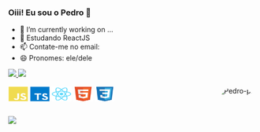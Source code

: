 ### Oiii! Eu sou o Pedro 👋

- 🔭 I’m currently working on ...
- 🌱 Estudando ReactJS
- 📫 Contate-me no email:
- 😄 Pronomes: ele/dele

<div>
  <a href="https://github.com/PedroEliasM">
  <img align="180em" src="https://github-readme-stats.vercel.app/api?username=PedroEliasM&show_icons=true&theme=radical&include_all_commits=true&count_private=true"/>
  </a>
  <a href="https://github.com/anuraghazra/convoychat">
  <img align="180em" src="https://github-readme-stats.vercel.app/api/top-langs/?username=PedroEliasM&layout=compact&langs_count=16&theme=radical" />
  </a>
</div>

<div style="display: inline_block"><br>
  <img align="center" alt="Pedro-Js" height="30" width="40" src="https://raw.githubusercontent.com/devicons/devicon/master/icons/javascript/javascript-plain.svg">
  <img align="center" alt="Pedro-Ts" height="30" width="40" src="https://raw.githubusercontent.com/devicons/devicon/master/icons/typescript/typescript-plain.svg">
  <img align="center" alt="Pedro-React" height="30" width="40" src="https://raw.githubusercontent.com/devicons/devicon/master/icons/react/react-original.svg">
  <img align="center" alt="Pedro-HTML" height="30" width="40" src="https://raw.githubusercontent.com/devicons/devicon/master/icons/html5/html5-original.svg">
  <img align="center" alt="Pedro-CSS" height="30" width="40" src="https://raw.githubusercontent.com/devicons/devicon/master/icons/css3/css3-original.svg">
  <img align="right" alt="Pedro-pic" height="150" style="border-radius:50px;" src="LINK IMG OR GIF">
</div>
  
  ##
 
<div> 
  <a href="https://instagram.com/pedro_elias_me" target="_blank"><img src="https://img.shields.io/badge/-Instagram-%23E4405F?style=for-the-badge&logo=instagram&logoColor=white" target="_blank"></a>
</div>

